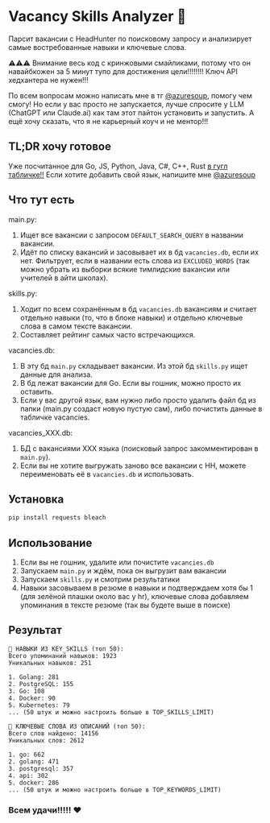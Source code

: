 # Vacancy Skills Analyzer 💅

Парсит вакансии с HeadHunter по поисковому запросу и анализирует самые востребованные навыки и ключевые слова.

⚠️⚠️⚠️ Внимание весь код с кринжовыми смайликами, потому что он навайбкожен за 5 минут тупо для достижения цели!!!!!!!!
Ключ API хедхантера не нужен!!!

По всем вопросам можно написать мне в тг [@azuresoup](https://t.me/azuresoup), помогу чем смогу! Но если у вас просто не запускается, лучше спросите у LLM (ChatGPT или Claude.ai) как там этот пайтон установить и запустить.
А ещё хочу сказать, что я не карьерный коуч и не ментор!!!

## TL;DR хочу готовое

Уже посчитанное для Go, JS, Python, Java, C#, C++, Rust [в гугл табличке!!](https://docs.google.com/spreadsheets/d/1DHuN-TVw0ed0DYA3ZXws71kSK8m3XTDFRLd0t2TBBhc/edit?usp=sharing)
Если хотите добавить свой язык, напишите мне [@azuresoup](https://t.me/azuresoup)

## Что тут есть

main.py:
1. Ищет все вакансии с запросом ```DEFAULT_SEARCH_QUERY``` в названии вакансии.
2. Идёт по списку вакансий и засовывает их в бд ```vacancies.db```, если их нет. Фильтрует, если в названии есть слова из ```EXCLUDED_WORDS``` (так можно убрать из выборки всякие тимлидские вакансии или учителей в айти школах).

skills.py:
1. Ходит по всем сохранённым в бд ```vacancies.db```  вакансиям и считает отдельно навыки (то, что в блоке навыки) и отдельно ключевые слова в самом тексте вакансии.
2. Составляет рейтинг самых часто встречающихся.

vacancies.db:
1. В эту бд ```main.py``` складывает вакансии. Из этой бд ```skills.py``` ищет данные для анализа.
2. В бд лежат вакансии для Go. Если вы гошник, можно просто их оставить. 
2. Если у вас другой язык, вам нужно либо просто удалить файл бд из папки (main.py создаст новую пустую сам), либо почистить данные в табличке vacancies.

vacancies_XXX.db:
1. БД с вакансиями XXX языка (поисковый запрос закомментирован в ```main.py```).
2. Если вы не хотите выгружать заново все вакансии с HH, можете переименовать её в ```vacancies.db``` и использовать.

## Установка

```bash
pip install requests bleach
```

## Использование

1. Если вы не гошник, удалите или почистите ```vacancies.db```
2. Запускаем ```main.py``` и ждём, пока он выгрузит вам вакансии
3. Запускаем ```skills.py``` и смотрим результатики
4. Навыки засовываем в резюме в навыки и подтверждаем хотя бы 1 (для зелёной плашки около вас у hr), ключевые слова добавляем упоминания в тексте резюме (так вы будете выше в поиске)

## Результат

```
🔧 НАВЫКИ ИЗ KEY_SKILLS (топ 50):
Всего упоминаний навыков: 1923
Уникальных навыков: 251

1. Golang: 281
2. PostgreSQL: 155
3. Go: 108
4. Docker: 90
5. Kubernetes: 79
... (50 штук и можно настроить больше в TOP_SKILLS_LIMIT)

📝 КЛЮЧЕВЫЕ СЛОВА ИЗ ОПИСАНИЙ (топ 50):
Всего слов найдено: 14156
Уникальных слов: 2612

1. go: 662
2. golang: 471
3. postgresql: 357
4. api: 302
5. docker: 286
... (50 штук и можно настроить больше в TOP_KEYWORDS_LIMIT)
```

### Всем удачи!!!!! ♥
